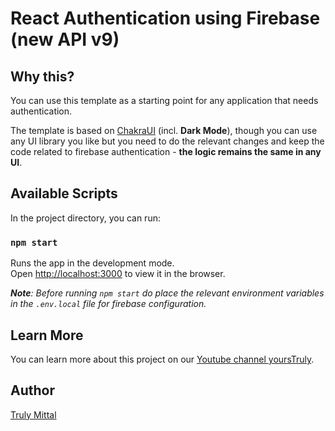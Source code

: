 # React Authentication using Firebase (new API v9)


## Why this?

You can use this template as a starting point for any application that needs authentication.

The template is based on [ChakraUI](https://chakra-ui.com/) (incl. **Dark Mode**), though you can use any UI library you like but you need to do the relevant changes and keep the code related to firebase authentication - **the logic remains the same in any UI**.

## Available Scripts

In the project directory, you can run:

### `npm start`

Runs the app in the development mode.\
Open [http://localhost:3000](http://localhost:3000) to view it in the browser.

_**Note**: Before running `npm start` do place the relevant environment variables in the `.env.local` file for firebase configuration._

## Learn More

You can learn more about this project on our [Youtube channel yoursTruly](https://youtube.com/c/yourstruly267).

## Author

[Truly Mittal](https://trulymittal.com)
